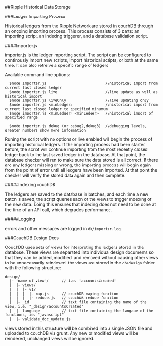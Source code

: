 ##Ripple Historical Data Storage

###Ledger Importing Process

Historical ledgers from the Ripple Network are stored in couchDB through an ongoing importing process. This process consists of 3 parts: an importing script, an indexing triggerer, and a database validation script.

####Importer.js

importer.js is the ledger importing script.  The script can be configured to continously import new scripts, import historical scripts, or both at the same time.  It can also retreive a specific range of ledgers.

Available command line options:
```
  $node importer.js                           //historical import from current last closed ledger
  $node importer.js live                      //live update as well as historical import
  $node importer.js liveOnly                  //live updating only
  $node importer.js <minLedger>               //historical import from current last closed ledger to specified minumum
  $node importer.js <minLedger> <minLedger>   //historical import of specified range
  
  $node importer.js debug (or debug2,debug3)  //debugging levels, greater numbers show more information
```

Runing the script with no options or live enabled will begin the process of importing historical ledgers.  If the importing process had been started before, the script will continue importing from the most recently closed ledger back to the last saved ledger in the database. At that point, the database checker will run to make sure the data stored is all correct.  If there are any ledgers missing or wrong, the importing process will begin again from the point of error until all ledgers have been imported.  At that point the checker will verify the stored data again and then complete.

#####Indexing couchDB

The ledgers are saved to the database in batches, and each time a new batch is saved, the script queries each of the views to trigger indexing of the new data.  Doing this ensures that indexing does not need to be done at the time of an API call, which degrades performance.

#####Logging

errors and other messages are logged in `db/importer.log`

###CouchDB Design Docs

CouchDB uses sets of views for interpreting the ledgers stored in the database.  These views are separated into individual design documents so that they can be added, modified, and removed without causing other views to be unnecessarily reindexed.  the views are stored in the `db/design` folder with the following structure:

```
design/
  |- "name of view"/      // i.e. "accountsCreated" 
  |  |- views/
  |  |  |- v1/
  |  |  |  |- map.js      // couchDB maping function
  |  |  |  |- reduce.js   // couchDB reduce function
  |  |- _id               // text file containing the name of the view, i.e. "_design/accountsCreated" 
  |  |- language          // text file containing the langaue of the functions, ie. "javascript"
  |  |- validate_doc_update.js
```

views stored in this structure will be combined into a single JSON file and uploaded to couchDB via grunt.  Any new or
modified views will be reindexed, unchanged views will be ignored.


